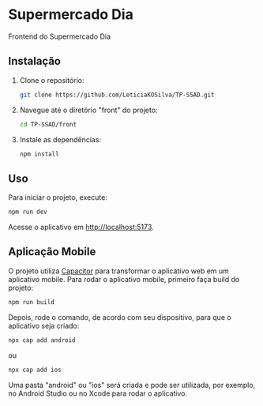 # Supermercado Dia

Frontend do Supermercado Dia

## Instalação

1. Clone o repositório:
   ```bash
   git clone https://github.com/LeticiaKOSilva/TP-SSAD.git
   ```
2. Navegue até o diretório "front" do projeto:
   ```bash
   cd TP-SSAD/front
   ```
3. Instale as dependências:
   ```bash
   npm install
   ```

## Uso

Para iniciar o projeto, execute:
```bash
npm run dev
```

Acesse o aplicativo em [http://localhost:5173](http://localhost:5173).

## Aplicação Mobile

O projeto utiliza [Capacitor](https://capacitorjs.com/solution/react) para transformar o aplicativo web em um aplicativo mobile. Para rodar o aplicativo mobile, primeiro faça build do projeto:

```bash
npm run build
```

Depois, rode o comando, de acordo com seu dispositivo, para que o aplicativo seja criado:

```bash
npx cap add android
```
ou
```bash
npx cap add ios
```

Uma pasta "android" ou "ios" será criada e pode ser utilizada, por exemplo, no Android Studio ou no Xcode para rodar o aplicativo.
